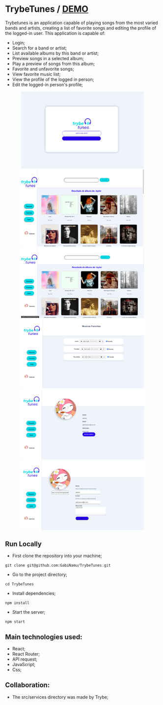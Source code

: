 # TrybeTunes / [DEMO](https://gabinamu.github.io/TrybeTunes/#/)
Trybetunes is an application capable of playing songs from the most varied bands and artists, creating a list of favorite songs and editing the profile of the logged-in user. This application is capable of:
- Login;
- Search for a band or artist;
- List available albums by this band or artist;
- Preview songs in a selected album;
- Play a preview of songs from this album;
- Favorite and unfavorite songs;
- View favorite music list;
- View the profile of the logged in person;
- Edit the logged-in person's profile;

<div align="center" display="inline">
<img src="./src/img/login.png" alt="login" width="400px" height="250px">
<img src="./src/img/search.png" alt="wallet" width="400px" height="250px">
<img src="./src/img/album.png" alt="login" width="400px">
<img src="./src/img/favorites.png" alt="wallet" width="400px">
<img src="./src/img/profile.png" alt="login" width="400px">
<img src="./src/img/edit.png" alt="wallet" width="400px">
</div>

## Run Locally
- First clone the repository into your machine;

```
git clone git@github.com:GabiNamu/TrybeTunes.git
```
- Go to the project directory;

```
cd TrybeTunes
```

- Install dependencies;

```
npm install
```
- Start the server;
```
npm start
```
## Main technologies used:
- React;
- React Router;
- API request;
- JavaScript;
- Css;

## Collaboration:
- The src/services directory was made by Trybe;
